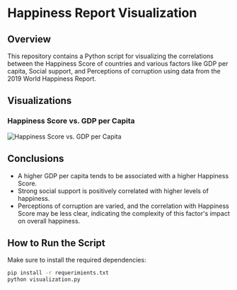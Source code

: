 # Happiness Report Visualization

## Overview
This repository contains a Python script for visualizing the correlations between the Happiness Score of countries and various factors like GDP per capita, Social support, and Perceptions of corruption using data from the 2019 World Happiness Report.

## Visualizations

### Happiness Score vs. GDP per Capita
![Happiness Score vs. GDP per Capita](https://user-images.githubusercontent.com/yourusername/Figure_1.png)

## Conclusions
- A higher GDP per capita tends to be associated with a higher Happiness Score.
- Strong social support is positively correlated with higher levels of happiness.
- Perceptions of corruption are varied, and the correlation with Happiness Score may be less clear, indicating the complexity of this factor's impact on overall happiness.

## How to Run the Script
Make sure to install the required dependencies:
```bash
pip install -r requerimients.txt
python visualization.py
